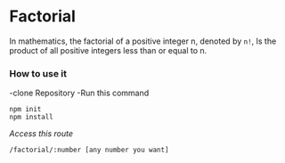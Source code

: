 # Factorial
In mathematics, the factorial of a positive integer n, denoted by ```n!```,
Is the product of all positive integers less than or equal to n.

### How to use it
-clone Repository
-Run this command
```
npm init
npm install
```
*Access this route*
```
/factorial/:number [any number you want]
```

